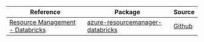 | Reference | Package | Source |
|---|---|---|
|[Resource Management - Databricks](resourcemanager-databricks-readme.md)|[azure-resourcemanager-databricks](https://repo1.maven.org/maven2/com/azure/resourcemanager/azure-resourcemanager-databricks)|[Github](https://github.com/Azure/azure-sdk-for-java)|
